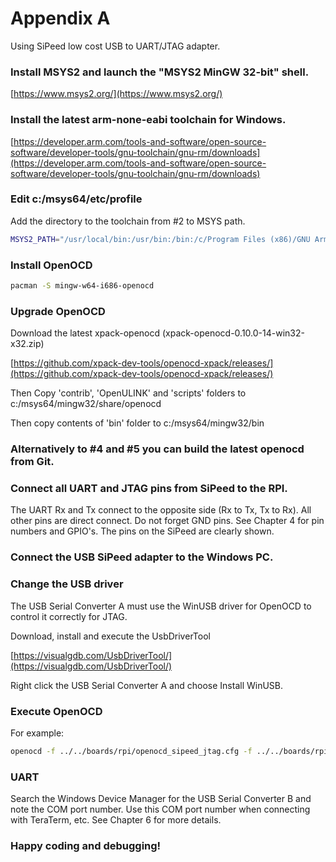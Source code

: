 # Appendix A

Using SiPeed low cost USB to UART/JTAG adapter.

### Install MSYS2 and launch the "MSYS2 MinGW 32-bit" shell.

[https://www.msys2.org/](https://www.msys2.org/)

### Install the latest arm-none-eabi toolchain for Windows.

[https://developer.arm.com/tools-and-software/open-source-software/developer-tools/gnu-toolchain/gnu-rm/downloads](https://developer.arm.com/tools-and-software/open-source-software/developer-tools/gnu-toolchain/gnu-rm/downloads)

### Edit c:/msys64/etc/profile

Add the directory to the toolchain from #2 to MSYS path.

```bash
MSYS2_PATH="/usr/local/bin:/usr/bin:/bin:/c/Program Files (x86)/GNU Arm Embedded Toolchain/9 2020-q2-update/bin"
```

### Install OpenOCD

```bash
pacman -S mingw-w64-i686-openocd
```

### Upgrade OpenOCD

Download the latest xpack-openocd (xpack-openocd-0.10.0-14-win32-x32.zip)

[https://github.com/xpack-dev-tools/openocd-xpack/releases/](https://github.com/xpack-dev-tools/openocd-xpack/releases/)

Then Copy 'contrib', 'OpenULINK' and 'scripts' folders to
c:/msys64/mingw32/share/openocd

Then copy contents of 'bin' folder to c:/msys64/mingw32/bin

### Alternatively to #4 and #5 you can build the latest openocd from Git.

### Connect all UART and JTAG pins from SiPeed to the RPI.

The UART Rx and Tx connect to the opposite side (Rx to Tx, Tx to Rx).
All other pins are direct connect. Do not forget GND pins. See
Chapter 4 for pin numbers and GPIO's. The pins on the SiPeed are
clearly shown.

### Connect the USB SiPeed adapter to the Windows PC.

### Change the USB driver

The USB Serial Converter A must use the WinUSB driver for OpenOCD to
control it correctly for JTAG.

Download, install and execute the UsbDriverTool

[https://visualgdb.com/UsbDriverTool/](https://visualgdb.com/UsbDriverTool/)

Right click the USB Serial Converter A and choose Install WinUSB.

### Execute OpenOCD

For example:

```bash
openocd -f ../../boards/rpi/openocd_sipeed_jtag.cfg -f ../../boards/rpi/rpi4_jtag.cfg
```

### UART
 
Search the Windows Device Manager for the USB Serial Converter B and
note the COM port number. Use this COM port number when connecting with
TeraTerm, etc. See Chapter 6 for more details.

### Happy coding and debugging!
  
